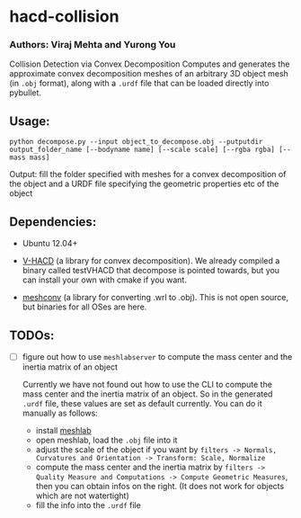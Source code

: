 # hacd-collision
### Authors: Viraj Mehta and Yurong You

Collision Detection via Convex Decomposition
Computes and generates the approximate convex decomposition meshes of an arbitrary 3D object mesh (in `.obj` format), along with a `.urdf` file that can be loaded directly into pybullet.

## Usage: 
```
python decompose.py --input object_to_decompose.obj --putputdir output_folder_name [--bodyname name] [--scale scale] [--rgba rgba] [--mass mass] 
```

Output: fill the folder specified with meshes for a convex decomposition of the object and a URDF file specifying the geometric properties etc of the object

## Dependencies:

* Ubuntu 12.04+
* [V-HACD](https://github.com/kmammou/v-hacd) (a library for convex decomposition).
We already compiled a binary called testVHACD that decompose is pointed towards, but you can install your own with cmake if you want.

* [meshconv](http://www.patrickmin.com/meshconv/) (a library for converting .wrl to .obj).
This is not open source, but binaries for all OSes are here.

## TODOs:
* [ ] figure out how to use `meshlabserver` to compute the mass center and the inertia matrix of an object
 
  Currently we have not found out how to use the CLI to compute the mass center and the inertia matrix of an object. So in the generated `.urdf` file, these values are set as default currently. You can do it manually as follows:

   * install [meshlab](https://www.meshlab.net) 
   * open meshlab, load the `.obj` file into it
   * adjust the scale of the object if you want by `filters -> Normals, Curvatures and Orientation -> Transform: Scale, Normalize`
   * compute the mass center and the inertia matrix by `filters -> Quality Measure and Computations -> Compute Geometric Measures`, then you can obtain infos on the right. (It does not work for objects which are not watertight)
   * fill the info into the `.urdf` file
